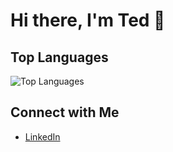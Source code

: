 # Hi there, I'm Ted 👋

## Top Languages

![Top Languages](https://github-readme-stats.vercel.app/api/top-langs/?username=Cpoing&layout=compact&theme=radical)

## Connect with Me

- [LinkedIn](https://www.linkedin.com/in/ted-lee-)
